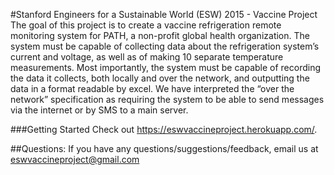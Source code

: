 #Stanford Engineers for a Sustainable World (ESW) 2015 - Vaccine Project
The goal of this project is to create a vaccine refrigeration remote monitoring system for PATH, a non-profit global health organization. The system must be capable of collecting data about the refrigeration system’s current and voltage, as well as of making 10 separate temperature measurements. Most importantly, the system must be capable of recording the data it collects, both locally and over the network, and outputting the data in a format readable by excel. We have interpreted the “over the network” specification as requiring the system to be able to send messages via the internet or by SMS to a main server. 

###Getting Started
Check out https://eswvaccineproject.herokuapp.com/.

##Questions:
If you have any questions/suggestions/feedback, email us at [eswvaccineproject@gmail.com](eswvaccineproject@gmail.com)
